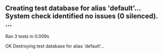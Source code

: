 Creating test database for alias 'default'...
System check identified no issues (0 silenced).
...
----------------------------------------------------------------------
Ran 3 tests in 0.009s

OK
Destroying test database for alias 'default'...
